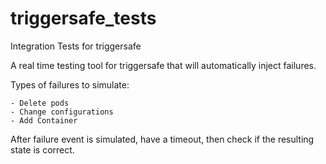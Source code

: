 # triggersafe_tests

Integration Tests for triggersafe

A real time testing tool for triggersafe that will automatically inject failures.

Types of failures to simulate:

    - Delete pods
    - Change configurations
    - Add Container

After failure event is simulated, have a timeout, then check if the resulting state is correct.
